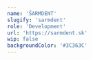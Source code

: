 ```yaml
---
name: 'ŠARMDENT'
slugify: 'sarmdent'
role: 'Development'
url: 'https://sarmdent.sk'
wip: false
backgroundColor: '#3C363C'
---
```

